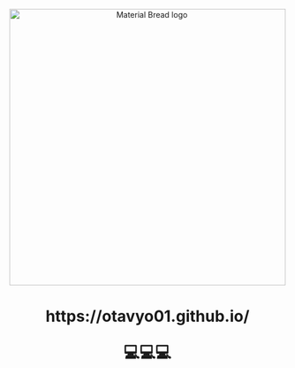 <p align="center">
    <img width="500" src="https://cdn.pixabay.com/photo/2015/12/04/14/05/code-1076536_960_720.jpg" alt="Material Bread logo">
</p>

<h1 align="center">https://otavyo01.github.io/<p>💻💻💻</p></h1>
